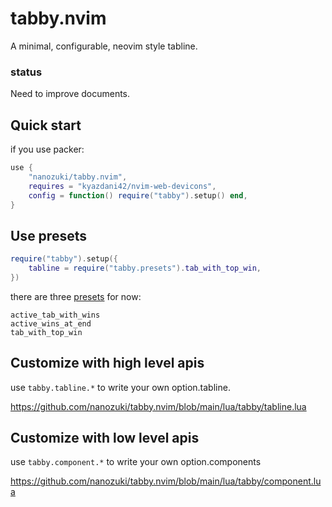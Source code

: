 # tabby.nvim

A minimal, configurable, neovim style tabline.

### status

Need to improve documents.

## Quick start

if you use packer:

```lua
use	{
    "nanozuki/tabby.nvim",
    requires = "kyazdani42/nvim-web-devicons",
    config = function() require("tabby").setup() end,
}
```

## Use presets

```lua
require("tabby").setup({
    tabline = require("tabby.presets").tab_with_top_win,
})
```

there are three [presets](https://github.com/nanozuki/tabby.nvim/blob/main/lua/tabby/presets.lua) for now:

```
active_tab_with_wins
active_wins_at_end
tab_with_top_win
```

## Customize with high level apis

use `tabby.tabline.*` to write your own option.tabline.

https://github.com/nanozuki/tabby.nvim/blob/main/lua/tabby/tabline.lua

## Customize with low level apis

use `tabby.component.*` to write your own option.components

https://github.com/nanozuki/tabby.nvim/blob/main/lua/tabby/component.lua
